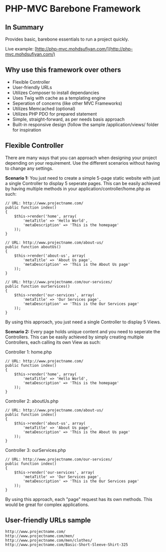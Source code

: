PHP-MVC Barebone Framework
==============


In Summary
--------------
Provides basic, barebone essentials to run a project quickly.

Live example: [http://php-mvc.mohdsufiyan.com/](http://php-mvc.mohdsufiyan.com/)


Why use this framework over others
--------------
- Flexible Controller
- User-friendly URLs
- Utilizes Composer to install dependancies
- Uses Twig with cache as a templating engine
- Seperation of concerns (like other MVC Frameworks)
- Utilizes Memcached (optional)
- Utilizes PHP PDO for prepared statement
- Simple, straight-forward, as per needs basis approach
- Built-in responsive design (follow the sample /application/views/ folder for inspiration

Flexible Controller
--------------
There are many ways that you can approach when designing your project depending on your requirement. Use the different scenarios without having to change any settings.

**Scenario 1:**
You just need to create a simple 5-page static website with just a single Controller to display 5 seperate pages. This can be easily achieved by having multiple methods in your application/controller/home.php as such:
	
	// URL: http://www.projectname.com/
	public function index()
    {
        $this->render('home', array(
			'metaTitle' => 'Hello World',
			'metaDescription' => 'This is the homepage'
		));
	}
	
	// URL: http://www.projectname.com/about-us/
	public function aboutUs()
    {
        $this->render('about-us', array(
			'metaTitle' => 'About Us page',
			'metaDescription' => 'This is the About Us page'
		));
	}
	
	// URL: http://www.projectname.com/our-services/
	public function ourServices()
    {
        $this->render('our-services', array(
			'metaTitle' => 'Our Services page',
			'metaDescription' => 'This is the Our Services page'
		));
	}

By using this approach, you just need a single Controller to display 5 Views.

**Scenario 2:**
Every page holds unique content and you need to seperate the Controllers. This can be easily achieved by simply creating multiple Controllers, each calling its own View as such:

Controller 1: home.php
	
	// URL: http://www.projectname.com/
	public function index()
    {
        $this->render('home', array(
			'metaTitle' => 'Hello World',
			'metaDescription' => 'This is the homepage'
		));
	}

Controller 2: aboutUs.php
	
	// URL: http://www.projectname.com/about-us/
	public function index()
    {
        $this->render('about-us', array(
			'metaTitle' => 'About Us page',
			'metaDescription' => 'This is the About Us page'
		));
	}
	
Controller 3: ourServices.php
	
	// URL: http://www.projectname.com/our-services/
	public function index()
    {
        $this->render('our-services', array(
			'metaTitle' => 'Our Services page',
			'metaDescription' => 'This is the Our Services page'
		));
	}

By using this approach, each "page" request has its own methods. This would be great for complex applications.
	
User-friendly URLs sample
--------------
	http://www.projectname.com/
	http://www.projectname.com/men/
	http://www.projectname.com/men/clothes/
	http://www.projectname.com/Basic-Short-Sleeve-Shirt-325